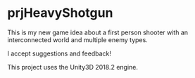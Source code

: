 # prjHeavyShotgun

This is my new game idea about a first person shooter with an interconnected world and multiple enemy types.

I accept suggestions and feedback!

This project uses the Unity3D 2018.2 engine.
